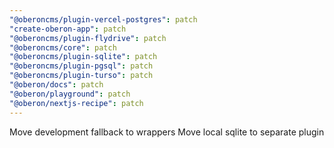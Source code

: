 ```yaml
---
"@oberoncms/plugin-vercel-postgres": patch
"create-oberon-app": patch
"@oberoncms/plugin-flydrive": patch
"@oberoncms/core": patch
"@oberoncms/plugin-sqlite": patch
"@oberoncms/plugin-pgsql": patch
"@oberoncms/plugin-turso": patch
"@oberon/docs": patch
"@oberon/playground": patch
"@oberon/nextjs-recipe": patch
---
```


Move development fallback to wrappers
Move local sqlite to separate plugin

